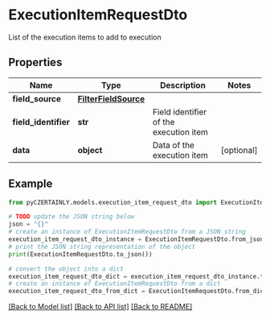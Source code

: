 # ExecutionItemRequestDto

List of the execution items to add to execution

## Properties

Name | Type | Description | Notes
------------ | ------------- | ------------- | -------------
**field_source** | [**FilterFieldSource**](FilterFieldSource.md) |  | 
**field_identifier** | **str** | Field identifier of the execution item | 
**data** | **object** | Data of the execution item | [optional] 

## Example

```python
from pyCZERTAINLY.models.execution_item_request_dto import ExecutionItemRequestDto

# TODO update the JSON string below
json = "{}"
# create an instance of ExecutionItemRequestDto from a JSON string
execution_item_request_dto_instance = ExecutionItemRequestDto.from_json(json)
# print the JSON string representation of the object
print(ExecutionItemRequestDto.to_json())

# convert the object into a dict
execution_item_request_dto_dict = execution_item_request_dto_instance.to_dict()
# create an instance of ExecutionItemRequestDto from a dict
execution_item_request_dto_from_dict = ExecutionItemRequestDto.from_dict(execution_item_request_dto_dict)
```
[[Back to Model list]](../README.md#documentation-for-models) [[Back to API list]](../README.md#documentation-for-api-endpoints) [[Back to README]](../README.md)


